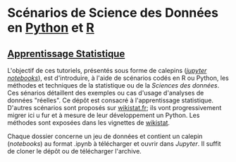 # Scénarios de Science des Données en [Python](https://www.python.org/) et [R](href="https://cran.r-project.org/)
## [Apprentissage Statistique](\http://wikistat.fr)

L'objectif de ces tutoriels, présentés sous forme de calepins ([*jupyter notebooks*](http://jupyter.org/)), est d'introduire, à l'aide de scénarios codés en R ou Python, les méthodes et techniques de la statistique ou de la *Sciences des données*. Ces sénarios détaillent des exemples ou cas d'usage  d'analyses de données "réelles".  Ce dépôt est consacré à l'apprentissage statistique. D'autres scénarios sont proposés sur [wikistat.fr](http://wikistat.fr/); ils vont progressivement migrer ici u fur et à mesure de leur développement un Python. Les méthodes sont exposées dans les vignettes de [wikistat](http://wikistat.fr/).

Chaque dossier concerne un jeu de données et contient un calepin (*notebooks*) au format .ipynb à télécharger et ouvrir dans *Jupyter*. Il suffit de cloner le dépôt ou de télécharger l'archive.

